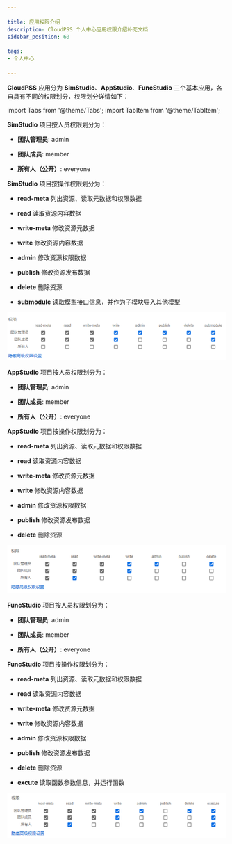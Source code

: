 ```yaml
---

title: 应用权限介绍
description: CloudPSS 个人中心应用权限介绍补充文档
sidebar_position: 60

tags: 
- 个人中心

---
```


**CloudPSS** 应用分为 **SimStudio**、**AppStudio**、**FuncStudio** 三个基本应用，各自具有不同的权限划分，权限划分详情如下：

import Tabs from '@theme/Tabs';
import TabItem from '@theme/TabItem';

<Tabs>

<TabItem value="SimStudio" label="SimStudio 项目权限">

**SimStudio** 项目按人员权限划分为：

- **团队管理员**: admin

- **团队成员**: member

- **所有人（公开）**: everyone

**SimStudio** 项目按操作权限划分为：

+ **read-meta** 列出资源、读取元数据和权限数据

+ **read** 读取资源内容数据

+ **write-meta** 修改资源元数据

+ **write** 修改资源内容数据

+ **admin** 修改资源权限数据

+ **publish** 修改资源发布数据

+ **delete** 删除资源

+ **submodule** 读取模型接口信息，并作为子模块导入其他模型

![SimStudio 项目权限划分](simstudio.png "SimStudio 项目权限划分")

</TabItem>

<TabItem value="AppStudio" label="AppStudio 项目权限">

**AppStudio** 项目按人员权限划分为：

- **团队管理员**: admin

- **团队成员**: member

- **所有人（公开）**: everyone

**AppStudio** 项目按操作权限划分为：

+ **read-meta** 列出资源、读取元数据和权限数据

+ **read** 读取资源内容数据

+ **write-meta** 修改资源元数据

+ **write** 修改资源内容数据

+ **admin** 修改资源权限数据

+ **publish** 修改资源发布数据

+ **delete** 删除资源

![AppStudio 项目权限划分](appstudio.png "AppStudio 项目权限划分")

</TabItem>


<TabItem value="FuncStudio" label="FuncStudio 项目权限">

**FuncStudio** 项目按人员权限划分为：

- **团队管理员**: admin

- **团队成员**: member

- **所有人（公开）**: everyone

**FuncStudio** 项目按操作权限划分为：

+ **read-meta** 列出资源、读取元数据和权限数据

+ **read** 读取资源内容数据

+ **write-meta** 修改资源元数据

+ **write** 修改资源内容数据

+ **admin** 修改资源权限数据

+ **publish** 修改资源发布数据

+ **delete** 删除资源

+ **excute** 读取函数参数信息，并运行函数

![FuncStudio 项目权限划分](funcstudio.png "FuncStudio 项目权限划分")

</TabItem>

</Tabs>


